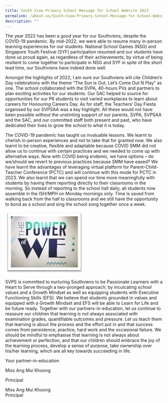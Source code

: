 ```yaml
---
title: South View Primary School Message for School Website 2023
permalink: /about-us/South-View-Primary-School-Message-for-School-Website-2023/
description: ""
---
```



<p>The year 2022 has been a good year for our Southviens, despite the COVID-19 pandemic. By mid-2022, we were able to resume many in-person learning experiences for our students. National School Games (NSG) and Singapore Youth Festival (SYF) participation resumed and our students have done us proud again, as regardless of their achievements, by virtue of being resilient to come together to participate in NSG and SYF in spite of the short lead time, our Southviens have indeed done well.</p>
<p>Amongst the highlights of 2022, I am sure our Southviens will cite Children’s Day celebrations with the theme “The Sun is Out, Let’s Come Out N Play” as one. The school collaborated with the SVPA, 40-hours PVs and partners to plan exciting activities for our students. Our SAC helped to source for opportunities for our P6 students to visit varied workplaces to learn about careers for Honouring Careers Day. As for staff, the Teachers’ Day Fiesta organised by our SVPSAA was a key highlight. All these would not have been possible without the unstinting support of our parents, SVPA, SVPSAA and the SAC, and our committed staff both present and past, who have dedicated their lives to grow the school to what it is today.</p>
<p>The COVID-19 pandemic has taught us invaluable lessons. We learnt to cherish in-person experiences and not to take that for granted now. We also learnt to be creative, flexible and adaptable because COVID SMM did not allow us to continue with certain practices and we needed to come up with alternative ways. Now with COVID being endemic, we have options – do we/should we revert to previous practices because SMM have eased? We have learnt the advantages of leveraging virtual platform for Parent-Child-Teacher Conference (PCTC) and will continue with this mode for PCTC in 2023. We also learnt that we can spend our time more meaningfully with students by having them reporting directly to their classrooms in the morning. So instead of reporting to the school hall daily, all students now assemble in the ISH/MPH on Monday mornings only. Time is saved from walking back from the hall to classrooms and we still have the opportunity to bond as a school and sing the school song together once a week.</p>
<img style="height: 200px; width: 250px" src="images/Principal's%20message%202023.jpg">
<p>SVPS is committed to nurturing Southviens to be Passionate Learners with a Heart to Serve through a two-pronged approach; by inculcating school values and a Growth Mindset as well as equipping students with Executive Functioning Skills (EFS). We believe that students grounded in values and equipped with a Growth Mindset and EFS will be able to Learn for Life and be future ready. Together with our partners-in-education, let us continue to reassure our children that learning is not always associated with examination grades, quantifiable outcomes and pressure. Let us teach them that learning is about the process and the effort put in and that success comes from persistence, practice, hard work and the occasional failure. We should be mindful to emphasise that learning is not always about achievement or perfection, and that our children should embrace the joy of the learning process, develop a sense of purpose, take ownership over his/her learning, which are all key towards succeeding in life.</p>
<p>Your partner-in-education</p>
<p>Miss Ang Mui Khoong</p>
<p>Principal</p>
<p>Miss Ang Mui Khoong<br>Principal</p>